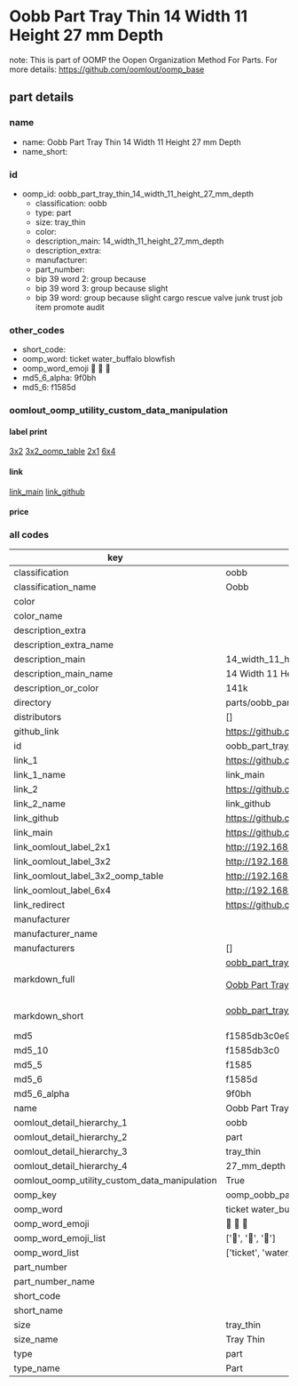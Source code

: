 # Oobb Part Tray Thin 14 Width 11 Height 27 mm Depth  

note: This is part of OOMP the Oopen Organization Method For Parts. For more details: https://github.com/oomlout/oomp_base

##  part details
  







### name
* name: Oobb Part Tray Thin 14 Width 11 Height 27 mm Depth
* name_short: 
### id
* oomp_id: oobb_part_tray_thin_14_width_11_height_27_mm_depth
  * classification: oobb
  * type: part
  * size: tray_thin
  * color: 
  * description_main: 14_width_11_height_27_mm_depth
  * description_extra: 
  * manufacturer: 
  * part_number: 
  * bip 39 word 2: group because
  * bip 39 word 3: group because slight
  * bip 39 word: group because slight cargo rescue valve junk trust job item promote audit

### other_codes
* short_code: 
* oomp_word: ticket water_buffalo blowfish
* oomp_word_emoji :ticket: :water_buffalo: :blowfish:
* md5_6_alpha: 9f0bh
* md5_6: f1585d






### oomlout_oomp_utility_custom_data_manipulation
#### label print
[3x2](http://192.168.1.245:1112/?label=oomp%209f0bh)
[3x2_oomp_table](http://192.168.1.108:1112/?label=oomp%209f0bh)
[2x1](http://192.168.1.242:1112/?label=oomp%209f0bh)
[6x4](http://192.168.1.55:1112/?label=oomp%209f0bh)    

#### link

[link_main](https://github.com/oomlout/oomlout_oomp_version_1_messy/tree/main/parts/oobb_part_tray_thin_14_width_11_height_27_mm_depth) [link_github](https://github.com/oomlout/oomlout_oomp_version_1_messy/tree/main/parts/oobb_part_tray_thin_14_width_11_height_27_mm_depth)                             

#### price







### all codes 
| key | value |  
| --- | --- |  
| classification | oobb |  
| classification_name | Oobb |  
| color |  |  
| color_name |  |  
| description_extra |  |  
| description_extra_name |  |  
| description_main | 14_width_11_height_27_mm_depth |  
| description_main_name | 14 Width 11 Height 27 mm Depth |  
| description_or_color | 141k |  
| directory | parts/oobb_part_tray_thin_14_width_11_height_27_mm_depth |  
| distributors | [] |  
| github_link | https://github.com/oomlout/oomlout_oomp_part_src/tree/main/parts/oobb_part_tray_thin_14_width_11_height_27_mm_depth |  
| id | oobb_part_tray_thin_14_width_11_height_27_mm_depth |  
| link_1 | https://github.com/oomlout/oomlout_oomp_version_1_messy/tree/main/parts/oobb_part_tray_thin_14_width_11_height_27_mm_depth |  
| link_1_name | link_main |  
| link_2 | https://github.com/oomlout/oomlout_oomp_version_1_messy/tree/main/parts/oobb_part_tray_thin_14_width_11_height_27_mm_depth |  
| link_2_name | link_github |  
| link_github | https://github.com/oomlout/oomlout_oomp_version_1_messy/tree/main/parts/oobb_part_tray_thin_14_width_11_height_27_mm_depth |  
| link_main | https://github.com/oomlout/oomlout_oomp_version_1_messy/tree/main/parts/oobb_part_tray_thin_14_width_11_height_27_mm_depth |  
| link_oomlout_label_2x1 | http://192.168.1.242:1112/?label=oomp%209f0bh |  
| link_oomlout_label_3x2 | http://192.168.1.245:1112/?label=oomp%209f0bh |  
| link_oomlout_label_3x2_oomp_table | http://192.168.1.108:1112/?label=oomp%209f0bh |  
| link_oomlout_label_6x4 | http://192.168.1.55:1112/?label=oomp%209f0bh |  
| link_redirect | https://github.com/oomlout/oomlout_oomp_version_1_messy/tree/main/parts/oobb_part_tray_thin_14_width_11_height_27_mm_depth |  
| manufacturer |  |  
| manufacturer_name |  |  
| manufacturers | [] |  
| markdown_full | [oobb_part_tray_thin_14_width_11_height_27_mm_depth](none)<br>[](none)<br>[Oobb Part Tray Thin 14 Width 11 Height 27 Mm Depth](none)<br><br> |  
| markdown_short | [oobb_part_tray_thin_14_width_11_height_27_mm_depth](none)<br><br> |  
| md5 | f1585db3c0e9af2bc45b922b9744f337 |  
| md5_10 | f1585db3c0 |  
| md5_5 | f1585 |  
| md5_6 | f1585d |  
| md5_6_alpha | 9f0bh |  
| name | Oobb Part Tray Thin 14 Width 11 Height 27 mm Depth |  
| oomlout_detail_hierarchy_1 | oobb |  
| oomlout_detail_hierarchy_2 | part |  
| oomlout_detail_hierarchy_3 | tray_thin |  
| oomlout_detail_hierarchy_4 | 27_mm_depth |  
| oomlout_oomp_utility_custom_data_manipulation | True |  
| oomp_key | oomp_oobb_part_tray_thin_14_width_11_height_27_mm_depth |  
| oomp_word | ticket water_buffalo blowfish |  
| oomp_word_emoji | :ticket: :water_buffalo: :blowfish: |  
| oomp_word_emoji_list | [':ticket:', ':water_buffalo:', ':blowfish:'] |  
| oomp_word_list | ['ticket', 'water_buffalo', 'blowfish'] |  
| part_number |  |  
| part_number_name |  |  
| short_code |  |  
| short_name |  |  
| size | tray_thin |  
| size_name | Tray Thin |  
| type | part |  
| type_name | Part |  
